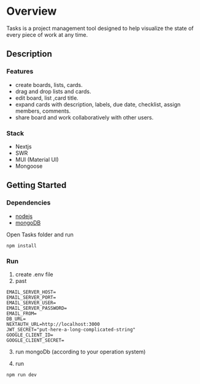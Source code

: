 # Overview

Tasks is a project management tool designed to help visualize the state of every piece of work at any time.

## Description

### Features

- create boards, lists, cards.
- drag and drop lists and cards.
- edit board, list ,card title.
- expand cards with description, labels, due date, checklist, assign members, comments.
- share board and work collaboratively with other users.

### Stack

- Nextjs
- SWR
- MUI (Material UI)
- Mongoose

## Getting Started

### Dependencies

- [nodejs](https://nodejs.org)
- [mongoDB](https://docs.mongodb.com/manual/installation/)

Open Tasks folder and run

```
npm install
```

### Run

1. create .env file
2. past

```
EMAIL_SERVER_HOST=
EMAIL_SERVER_PORT=
EMAIL_SERVER_USER=
EMAIL_SERVER_PASSWORD=
EMAIL_FROM=
DB_URL=
NEXTAUTH_URL=http://localhost:3000
JWT_SECRET="put-here-a-long-complicated-string"
GOOGLE_CLIENT_ID=
GOOGLE_CLIENT_SECRET=
```

3. run mongoDb (according to your operation system)

4. run

```
npm run dev
```
